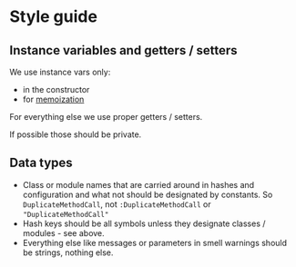# Style guide

## Instance variables and getters / setters

We use instance vars only:

- in the constructor
- for [memoization](http://gavinmiller.io/2013/basics-of-ruby-memoization/)

For everything else we use proper getters / setters.

If possible those should be private.

## Data types

- Class or module names that are carried around in hashes and configuration and what
not should be designated by constants. So `DuplicateMethodCall`, not `:DuplicateMethodCall` or `"DuplicateMethodCall"`
- Hash keys should be all symbols unless they designate classes / modules - see above.
- Everything else like messages or parameters in smell warnings should be strings, nothing else.
